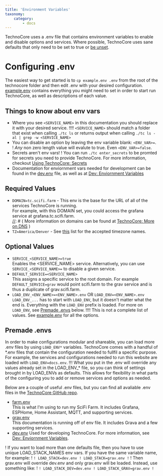 ```yaml
---
title: 'Environment Variables'
taxonomy:
    category:
        - docs
---
```


TechnoCore uses a .env file that contains environment variables to enable and disable options and services. Where possible, TechnoCore uses sane defaults that only need to be set to true or [be unset](#things-to-know-about-env-vars).

# Configuring .env
The easiest way to get started is to `cp example.env .env` from the root of the technocore folder and then edit .env with your desired configuration. [example.env](https://github.com/SciFiFarms/TechnoCore/blob/master/example.env) contains everything you might need to set in order to start run TechnoCore, as well as descriptions of each value. 

## Things to know about env vars
- Where you see `<SERVICE_NAME>` in this documentation you should replace it with your desired service. 
!!!! `<SERVICE_NAME>` should match a folder that exist when calling `./tc ls` or returns output when calling `./tc ls -al | grep -w <SERVICE_NAME>`
- You can disable an option by leaving the env variable blank: `<ENV_VAR>=`. 
! *Any* non zero length value will evalute to true. Even `<ENV_VAR>=false`. 
- Secrets aren't env vars!
! You can run `./tc enter_secrets` to be promted for secrets you need to provide TechnoCore. For more information, checkout [Using TechnoCore: Secrets](../using-technocore#secrets)
- Documentation for enviornment vars needed for development can be found in the [dev.env](https://github.com/SciFiFarms/TechnoCore/blob/master/stacks/dev.env) file, as well as at [Dev: Enviornment Variables](/dev/env-vars)

## Required Values
- `DOMAIN=tc.scifi.farm` - This env is the base for the URL of all of the services TechnoCore is running.  
    For example, with this DOMAIN set, you could access the grafana service at grafana.tc.scifi.farm.  
    [//]: # ( More information on domains can be found at [TechnoCore: More on DNS](../more-on-dns) )  
- `TZ=America/Denver` - See [this](https://en.wikipedia.org/wiki/List_of_tz_database_time_zones) list for the accepted timezone names.

## Optional Values
- `SERVICE_<SERVICE_NAME>=true`  
    Enables the <SERVICE_NAME> service. Alternatively, you can use `SERVICE_<SERVICE_NAME>=` to disable a given service. 
- `DEFAULT_SERVICE=<SERVICE_NAME>`   
    This assigns a specific service to the root domain. For example `DEFAULT_SERVICE=grav` would point scifi.farm to the grav service and is thus a duplicate of grav.scifi.farm.
- `LOAD_ENV_<ENV_NAME>=<ENV_NAME>.env` OR `LOAD_ENV=<ENV_NAME>.env`  
     `LOAD_ENV_...` has to start with `LOAD_ENV`, but it doesn't matter what the end is. Everything with the `LOAD_ENV` prefix is loaded. 
     For more on `LOAD_ENV`, see [Premade .envs](#premade-envs) below. 
!!!! This is not a complete list of values. See [example.env](https://github.com/SciFiFarms/TechnoCore/blob/master/example.env) for all the options. 

## Premade .envs
In order to make configurations modular and shareable, you can load more .env files by using `LOAD_ENV*` variables. TechnoCore comes with a handful of \*.env files that contain the configuration needed to fullfil a specific purpose. For example, the services and configurations needed to run this website are loaded with `LOAD_ENV=docs.env`. 
!!! What you put in the .env will override any values already set in the LOAD_ENV_\* file, so you can think of settings brought in by LOAD_ENVs as defaults. This allows for flexibility in what parts of the  configuring you to add or remove services and options as needed.  

Below are a couple of useful .env files, but you can find all avaliable .env files in the [TechnoCore GitHub repo](https://github.com/SciFiFarms/TechnoCore/tree/master/stacks).   
- [farm.env](https://github.com/SciFiFarms/TechnoCore/tree/master/stacks/farm.env)  
    This is what I'm using to run my SciFi Farm. It includes Grafana, ESPHome, Home Assistant, MQTT, and supporting services.   
- [grav.env](https://github.com/SciFiFarms/TechnoCore/tree/master/stacks/grav.env)  
    This documentation is running off of env file. It includes Grava and a few supporting services.  
- [dev.env](https://github.com/SciFiFarms/TechnoCore/tree/master/stacks/dev.env)
    Used for developing TechnoCore. For more information, see [Dev: Enviornment Variables](/dev/env-vars).


! If you want to load more than one defaults file, then you have to use unique LOAD_STACK_NAMES env vars.  If you have the same variable name, for example: 
! ```
! LOAD_STACK=dev.env
! LOAD_STACK=grav.env
! ```
! Then grav.env will override dev.env and only grav.env will be loaded. Instead, use something like:
! ```
! LOAD_STACK_DEV=dev.env
! LOAD_STACK_GRAV=grav.env
! ```

[//]: # ( TODO: Have this file displayed in page with https://github.com/anza/grav-plugin-filesource )
[//]: # ( # Example files: Could maybe mount the technocore folder read only?)